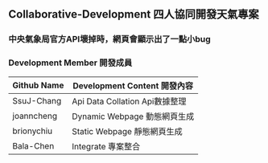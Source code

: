 ## Collaborative-Development 四人協同開發天氣專案

### 中央氣象局官方API壞掉時，網頁會顯示出了一點小bug

### Development Member 開發成員

Github Name   |Development Content 開發內容
--------------|-------------------------------
SsuJ-Chang    |Api Data Collation  Api數據整理
joanncheng    |Dynamic Webpage     動態網頁生成
brionychiu    |Static Webpage      靜態網頁生成
Bala-Chen     |Integrate           專案整合     